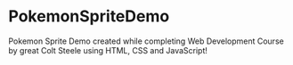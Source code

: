 # PokemonSpriteDemo
Pokemon Sprite Demo created while completing Web Development Course by great Colt Steele using HTML, CSS and JavaScript!
